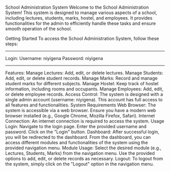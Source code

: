 School Administration System
Welcome to the School Administration System! This system is designed to manage various aspects of a school, including lectures, students, marks, hostel, and employees. It provides functionalities for the admin to efficiently handle these tasks and ensure smooth operation of the school.

Getting Started
To access the School Administration System, follow these steps:


*******************************************************************************
Login:
Username: niyigena
Password: niyigena

********************************************************************************



Features:
Manage Lectures: Add, edit, or delete lectures.
Manage Students: Add, edit, or delete student records.
Manage Marks: Record and manage student marks for different subjects.
Manage Hostel: Keep track of hostel information, including rooms and occupants.
Manage Employees: Add, edit, or delete employee records.
Access Control:
The system is designed with a single admin account (username: niyigena). This account has full access to all features and functionalities.
System Requirements
Web Browser: The system is accessible via a web browser. Ensure you have a modern web browser installed (e.g., Google Chrome, Mozilla Firefox, Safari).
Internet Connection: An internet connection is required to access the system.
Usage
Login:
Navigate to the login page.
Enter the provided username and password.
Click on the "Login" button.
Dashboard:
After successful login, you will be redirected to the dashboard.
From the dashboard, you can access different modules and functionalities of the system using the provided navigation menu.
Module Usage:
Select the desired module (e.g., Lectures, Students, Marks) from the navigation menu.
Use the provided options to add, edit, or delete records as necessary.
Logout:
To logout from the system, simply click on the "Logout" option in the navigation menu.
